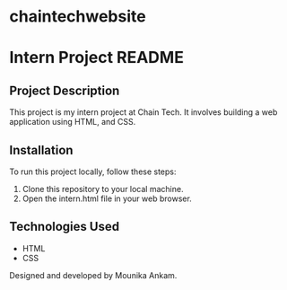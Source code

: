 # chaintechwebsite
# Intern Project README

## Project Description
This project is my intern project at Chain Tech. It involves building a web application using HTML, and CSS.

## Installation
To run this project locally, follow these steps:
1. Clone this repository to your local machine.
2. Open the intern.html file in your web browser.


## Technologies Used
- HTML
- CSS


Designed and developed by Mounika Ankam.
